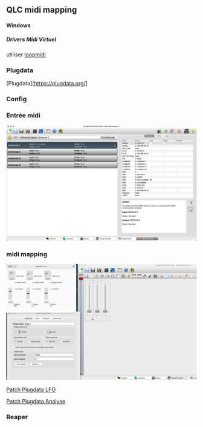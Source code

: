 
## QLC midi mapping

#### Windows 

##### Drivers Midi Virtuel
utiliser [loopmidi](https://www.tobias-erichsen.de/software/loopmidi.html)


### Plugdata 

[Plugdata](https://plugdata.org/]



### Config 

### Entrée midi

![alt text](image-2.png)

### midi mapping 

![alt text](image-1.png)

[Patch Plugdata LFO](https://raw.githubusercontent.com/tim-montmorency/582513-conception/main/activites/lx_midi_map/plugdata-lfo-ctl.pd) 

[Patch Plugdata Analyse](https://raw.githubusercontent.com/tim-montmorency/582513-conception/main/activites/lx_midi_map/analyse_audio.pd) 

### Reaper

